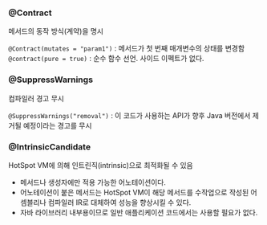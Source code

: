 
### @Contract
메서드의 동작 방식(계약)을 명시

`@Contract(mutates = "param1")` : 메서드가 첫 번째 매개변수의 상태를 변경함
`@contract(pure = true)` : 순수 함수 선언. 사이드 이펙트가 없다.

### @SuppressWarnings
컴파일러 경고 무시

`@SuppressWarnings("removal")` : 이 코드가 사용하는 API가 향후 Java 버전에서 제거될 예정이라는 경고를 무시

### @IntrinsicCandidate
HotSpot VM에 의해 인트린직(intrinsic)으로 최적화될 수 있음

- 메서드나 생성자에만 적용 가능한 어노테이션이다.
- 어노테이션이 붙은 메서드는 HotSpot VM이 해당 메서드를 수작업으로 작성된 어셈블리나 컴파일러 IR로 대체하여 성능을 향상시킬 수 있다.
- 자바 라이브러리 내부용이므로 일반 애플리케이션 코드에서는 사용할 필요가 없다.